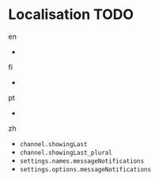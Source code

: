 # Localisation TODO

en

-

fi

-

pt

-

zh

- `channel.showingLast`
- `channel.showingLast_plural`
- `settings.names.messageNotifications`
- `settings.options.messageNotifications`
